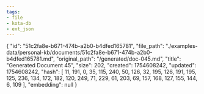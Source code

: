 ```yaml
---
tags:
- file
- kota-db
- ext_json
---
```

{
  "id": "51c2fa8e-b671-474b-a2b0-b4dfed165781",
  "file_path": "./examples-data/personal-kb/documents/51c2fa8e-b671-474b-a2b0-b4dfed165781.md",
  "original_path": "/generated/doc-045.md",
  "title": "Generated Document 45",
  "size": 202,
  "created": 1754608242,
  "updated": 1754608242,
  "hash": [
    11,
    191,
    0,
    35,
    115,
    240,
    50,
    126,
    32,
    195,
    126,
    191,
    195,
    125,
    236,
    134,
    172,
    182,
    120,
    249,
    71,
    229,
    61,
    203,
    69,
    157,
    168,
    127,
    155,
    144,
    6,
    109
  ],
  "embedding": null
}
